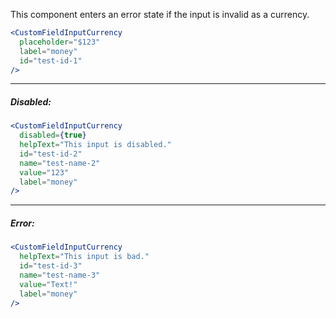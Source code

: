 This component enters an error state if the input is invalid as a currency.

```jsx
<CustomFieldInputCurrency
  placeholder="$123"
  label="money"
  id="test-id-1"
/>
```
----
##### Disabled:
```jsx
<CustomFieldInputCurrency
  disabled={true}
  helpText="This input is disabled."
  id="test-id-2"
  name="test-name-2"
  value="123"
  label="money"
/>
```
----
##### Error:
```jsx
<CustomFieldInputCurrency
  helpText="This input is bad."
  id="test-id-3"
  name="test-name-3"
  value="Text!"
  label="money"
/>
```
